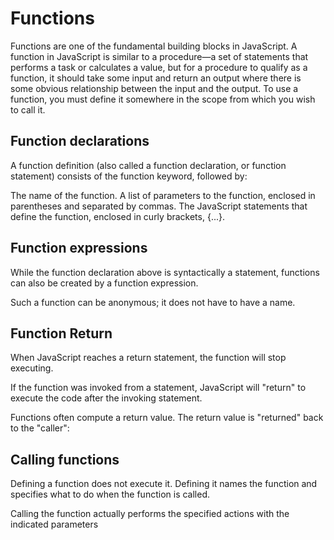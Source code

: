 # Functions
Functions are one of the fundamental building blocks in JavaScript. A function in JavaScript is similar to a procedure—a set of statements that performs a task or calculates a value, but for a procedure to qualify as a function, it should take some input and return an output where there is some obvious relationship between the input and the output. To use a function, you must define it somewhere in the scope from which you wish to call it.

## Function declarations
A function definition (also called a function declaration, or function statement) consists of the function keyword, followed by:

The name of the function.
A list of parameters to the function, enclosed in parentheses and separated by commas.
The JavaScript statements that define the function, enclosed in curly brackets, {...}.

## Function expressions
While the function declaration above is syntactically a statement, functions can also be created by a function expression.

Such a function can be anonymous; it does not have to have a name.
## Function Return
When JavaScript reaches a return statement, the function will stop executing.

If the function was invoked from a statement, JavaScript will "return" to execute the code after the invoking statement.

Functions often compute a return value. The return value is "returned" back to the "caller":

## Calling functions
Defining a function does not execute it. Defining it names the function and specifies what to do when the function is called.

Calling the function actually performs the specified actions with the indicated parameters